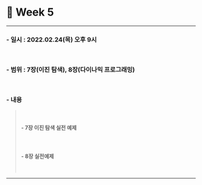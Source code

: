 # 🍎 Week 5
---

### - 일시 : 2022.02.24(목) 오후 9시
<br>

### - 범위 : 7장(이진 탐색), 8장(다이나믹 프로그래밍)
<br>

### - 내용
> <br>
> 
>  #### - 7장 이진 탐색 실전 예제
> <br>
> 
>  #### - 8장 실전예제
> <br>

---

